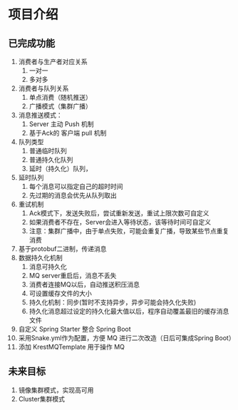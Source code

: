 # 项目介绍

## 已完成功能

1. 消费者与生产者对应关系
   1. 一对一
   2. 多对多
2. 消费者与队列关系
   1. 单点消费（随机推送）
   2. 广播模式（集群广播）
3. 消息推送模式：
   1. Server 主动 Push 机制
   2. 基于Ack的 客户端 pull 机制
4. 队列类型
   1. 普通临时队列
   2. 普通持久化队列
   3. 延时（持久化）队列，
5. 延时队列
   1. 每个消息可以指定自己的超时时间
   2. 先过期的消息会优先从队列取出
6. 重试机制
   1. Ack模式下，发送失败后，尝试重新发送，重试上限次数可自定义
   2. 如果消费者不存在，Server会进入等待状态，该等待时间可自定义
   3. 注意：集群广播中，由于单点失败，可能会重复广播，导致某些节点重复消费
7. 基于protobuf二进制，传递消息
8. 数据持久化机制
   1. 消息可持久化
   2. MQ server重启后，消息不丢失
   3. 消费者连接MQ以后，自动推送积压消息
   4. 可设置缓存文件的大小
   5. 持久化机制：同步(暂时不支持异步，异步可能会持久化失败)
   6. 持久化消息超过设定的持久化最大值以后，程序自动覆盖最旧的缓存消息文件
9. 自定义 Spring Starter 整合 Spring Boot
10. 采用Snake.yml作为配置，方便 MQ 进行二次改造（日后可集成Spring Boot）
11. 添加 KrestMQTemplate 用于操作 MQ

## 未来目标
1. 镜像集群模式，实现高可用
2. Cluster集群模式
